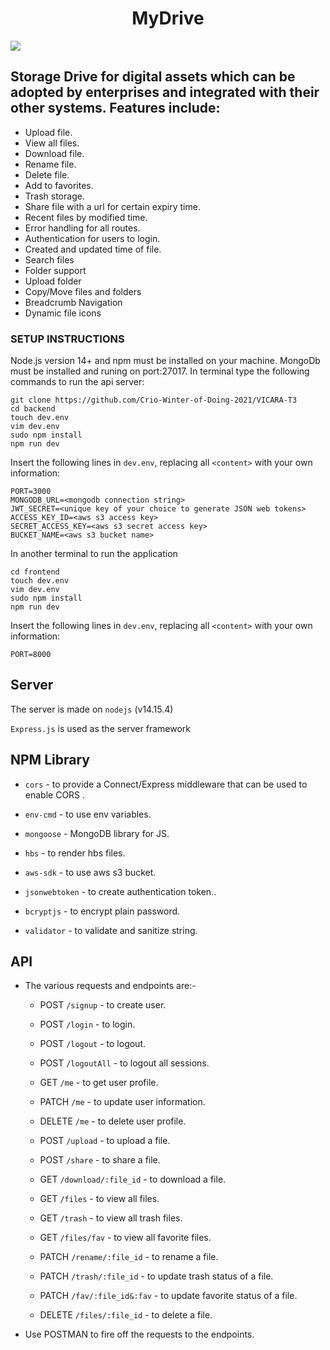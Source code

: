 <h1 align="center">
  MyDrive
</h1>
<img src="https://github.com/Paranjaysaxena/MyDrive/blob/main/frontend/public/img/home.png">

## Storage Drive for digital assets which can be adopted by enterprises and integrated with their other systems. Features include:

- Upload file.
- View all files.
- Download file.
- Rename file.
- Delete file.
- Add to favorites.
- Trash storage.
- Share file with a url for certain expiry time.
- Recent files by modified time.
- Error handling for all routes.
- Authentication for users to login.
- Created and updated time of file.
- Search files
- Folder support
- Upload folder
- Copy/Move files and folders
- Breadcrumb Navigation
- Dynamic file icons

### SETUP INSTRUCTIONS

Node.js version 14+ and npm must be installed on your machine. MongoDb must be installed and runing on port:27017. In terminal type the following commands to run the api server:

```
git clone https://github.com/Crio-Winter-of-Doing-2021/VICARA-T3
cd backend
touch dev.env
vim dev.env
sudo npm install
npm run dev
```

Insert the following lines in `dev.env`, replacing all `<content>` with your own information:

```
PORT=3000
MONGODB_URL=<mongodb connection string>
JWT_SECRET=<unique key of your choice to generate JSON web tokens>
ACCESS_KEY_ID=<aws s3 access key>
SECRET_ACCESS_KEY=<aws s3 secret access key>
BUCKET_NAME=<aws s3 bucket name>
```

In another terminal to run the application

```
cd frontend
touch dev.env
vim dev.env
sudo npm install
npm run dev
```

Insert the following lines in `dev.env`, replacing all `<content>` with your own information:

```
PORT=8000
```

## Server

The server is made on `nodejs` (v14.15.4)

`Express.js` is used as the server framework

## NPM Library

- `cors` - to provide a Connect/Express middleware that can be used to enable CORS .

- `env-cmd` - to use env variables.

- `mongoose` - MongoDB library for JS.

- `hbs` - to render hbs files.

- `aws-sdk` - to use aws s3 bucket.

- `jsonwebtoken` - to create authentication token..

- `bcryptjs` - to encrypt plain password.

- `validator` - to validate and sanitize string.

## API

- The various requests and endpoints are:-

  - POST `/signup` - to create user.

  - POST `/login` - to login.

  - POST `/logout` - to logout.

  - POST `/logoutAll` - to logout all sessions.

  - GET `/me` - to get user profile.

  - PATCH `/me` - to update user information.

  - DELETE `/me` - to delete user profile.

  - POST `/upload` - to upload a file.

  - POST `/share` - to share a file.

  - GET `/download/:file_id` - to download a file.

  - GET `/files` - to view all files.

  - GET `/trash` - to view all trash files.

  - GET `/files/fav` - to view all favorite files.

  - PATCH `/rename/:file_id` - to rename a file.

  - PATCH `/trash/:file_id` - to update trash status of a file.

  - PATCH `/fav/:file_id&:fav` - to update favorite status of a file.

  - DELETE `/files/:file_id` - to delete a file.

- Use POSTMAN to fire off the requests to the endpoints.
